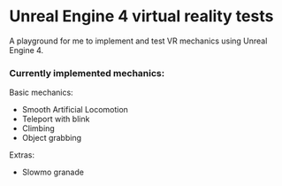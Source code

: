 # Unreal Engine 4 virtual reality tests

A playground for me to implement and test VR mechanics using Unreal Engine 4.

### Currently implemented mechanics:

Basic mechanics:
- Smooth Artificial Locomotion
- Teleport with blink
- Climbing
- Object grabbing

Extras:
- Slowmo granade
